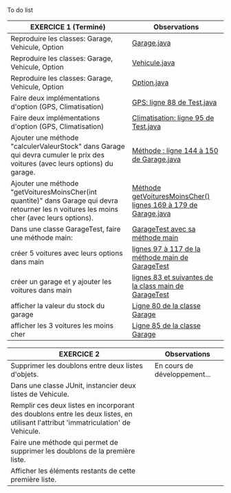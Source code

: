 	
 To do list
 
 EXERCICE 1 (Terminé)| Observations
 --- | ---
 Reproduire les classes: Garage, Vehicule, Option  | [Garage.java](https://github.com/MarcHarnist/Garage/blob/dev/Garage/src/fr/marcharnist/garage/Garage.java "Accédez à Garage.java !")
 Reproduire les classes: Garage, Vehicule, Option  | [Vehicule.java](https://github.com/MarcHarnist/Garage/blob/dev/Garage/src/fr/marcharnist/garage/Vehicule.java "Accédez à Vehicule.java") 
 Reproduire les classes: Garage, Vehicule, Option  | [Option.java](https://github.com/MarcHarnist/Garage/blob/dev/Garage/src/fr/marcharnist/garage/Option.java "Accédez à Option.java")
 Faire deux implémentations d'option (GPS, Climatisation) | [GPS: ligne 88 de Test.java](https://github.com/MarcHarnist/Garage/blob/dev/Garage/src/fr/marcharnist/garage/Test.java "Accédez à la classe Test")
 Faire deux implémentations d'option (GPS, Climatisation) |[Climatisation: ligne 95 de Test.java](https://github.com/MarcHarnist/Garage/blob/dev/Garage/src/fr/marcharnist/garage/Test.java "Accédez à la classe Test")
 Ajouter une méthode "calculerValeurStock" dans Garage qui devra cumuler le prix des voitures (avec leurs options) du garage. |[Méthode : ligne 144 à 150 de Garage.java](https://github.com/MarcHarnist/Garage/blob/dev/Garage/src/fr/marcharnist/garage/Garage.java "Accédez à la classe Garage")
 Ajouter une méthode "getVoituresMoinsCher(int quantite)" dans Garage qui devra retourner les n voitures les moins cher (avec leurs options). | [Méthode getVoituresMoinsCher() lignes 169 à 179 de  Garage.java](https://github.com/MarcHarnist/Garage/blob/dev/Garage/src/fr/marcharnist/garage/Garage.java "Accédez à Garage.java !")
 Dans une classe GarageTest, faire une méthode main: | [GarageTest avec sa méthode main](https://github.com/MarcHarnist/Garage/blob/dev/Garage/src/fr/marcharnist/garage/GarageTest.java "Accédez à la classe GarageTest")
 créer 5 voitures avec leurs options dans main| [ lignes 97 à 117 de la méthode main de GarageTest](https://github.com/MarcHarnist/Garage/blob/dev/Garage/src/fr/marcharnist/garage/GarageTest.java "Accédez à la classe GarageTest")
 créer un garage et y ajouter les voitures dans main | [ lignes 83 et suivantes de la class main de GarageTest](https://github.com/MarcHarnist/Garage/blob/dev/Garage/src/fr/marcharnist/garage/GarageTest.java "Accédez à la classe GarageTest")
 afficher la valeur du stock du garage | [Ligne 80 de la classe Garage](https://github.com/MarcHarnist/Garage/blob/dev/Garage/src/fr/marcharnist/garage/Garage.java "Accédez à Garage.java !")
 afficher les 3 voitures les moins cher | [Ligne 85 de la classe Garage](https://github.com/MarcHarnist/Garage/blob/dev/Garage/src/fr/marcharnist/garage/Garage.java "Accédez à Garage.java !")
 
 EXERCICE 2 | Observations
 ---------- | ----------
 Supprimer les doublons entre deux listes d'objets. | En cours de développement...
 Dans une classe JUnit, instancier deux listes de Vehicule. |
 Remplir ces deux listes en incorporant des doublons entre les deux listes, en utilisant l'attribut 'immatriculation' de Vehicule. |
 Faire une méthode qui permet de supprimer les doublons de la première liste. |
 Afficher les éléments restants de cette première liste. |
